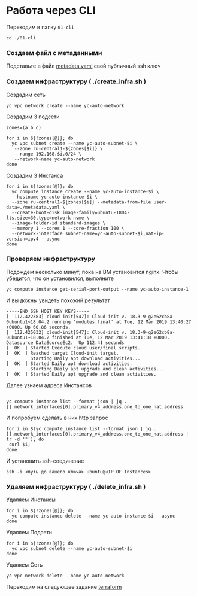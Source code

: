 # Работа через CLI

Переходим в папку `01-cli`

```
cd ./01-cli
```

### Создаем файл с метаданными

Подставьте в файл [metadata.yaml](/01-cli/metadata.yaml) свой публичный ssh ключ

###  Создаем инфраструктуру ( ./create_infra.sh )
Создадим сеть

```
yc vpc network create --name yc-auto-network
```
Создадим 3 подсети

```
zones=(a b c)

for i in ${!zones[@]}; do
  yc vpc subnet create --name yc-auto-subnet-$i \
   --zone ru-central1-${zones[$i]} \
   --range 192.168.$i.0/24 \
   --network-name yc-auto-network
done
```
Создадим 3 Инстанса

```
for i in ${!zones[@]}; do
  yc compute instance create --name yc-auto-instance-$i \
  --hostname yc-auto-instance-$i \
  --zone ru-central1-${zones[$i]} --metadata-from-file user-data=./metadata.yaml \
  --create-boot-disk image-family=ubuntu-1804-lts,size=30,type=network-nvme \
  --image-folder-id standard-images \
  --memory 1 --cores 1 --core-fraction 100 \
  --network-interface subnet-name=yc-auto-subnet-$i,nat-ip-version=ipv4 --async
done
```
### Проверяем инфраструктуру


Подождем несколько минут, пока на ВМ установится nginx.
Чтобы убедится, что он установился, выполните
```
yc compute instance get-serial-port-output --name yc-auto-instance-1
```
И вы дожны увидеть похожий результат

```
-----END SSH HOST KEY KEYS-----
[  112.422383] cloud-init[547]: Cloud-init v. 18.3-9-g2e62cb8a-0ubuntu1~18.04.2 running 'modules:final' at Tue, 12 Mar 2019 13:40:27 +0000. Up 60.86 seconds.
[  112.425032] cloud-init[547]: Cloud-init v. 18.3-9-g2e62cb8a-0ubuntu1~18.04.2 finished at Tue, 12 Mar 2019 13:41:18 +0000. Datasource DataSourceEc2.  Up 112.41 seconds
[  OK  ] Started Execute cloud user/final scripts.
[  OK  ] Reached target Cloud-init target.
         Starting Daily apt download activities...
[  OK  ] Started Daily apt download activities.
         Starting Daily apt upgrade and clean activities...
[  OK  ] Started Daily apt upgrade and clean activities.
```

Далее узнаем адреса Инстансов
```

yc compute instance list --format json | jq .[].network_interfaces[0].primary_v4_address.one_to_one_nat.address
```
И попробуем сделать в них http запрос

```
for i in $(yc compute instance list --format json | jq .[].network_interfaces[0].primary_v4_address.one_to_one_nat.address | tr -d '"'); do  
 curl $i;
done
```
И установить ssh-соединение
```
ssh -i <путь до вашего ключа> ubuntu@<IP OF Instances>
```

###  Удаляем  инфраструктуру ( ./delete_infra.sh )

Удаляем Инстансы

```
for i in ${!zones[@]}; do
  yc compute instance delete --name yc-auto-instance-$i --async
done
```

Удаляем Подсети
```
for i in ${!zones[@]}; do
  yc vpc subnet delete --name yc-auto-subnet-$i
done
```

Удаляем Сеть
```
yc vpc network delete --name yc-auto-network
```

Переходим на следующее задание [terraform](../02-terraform/README.md)
